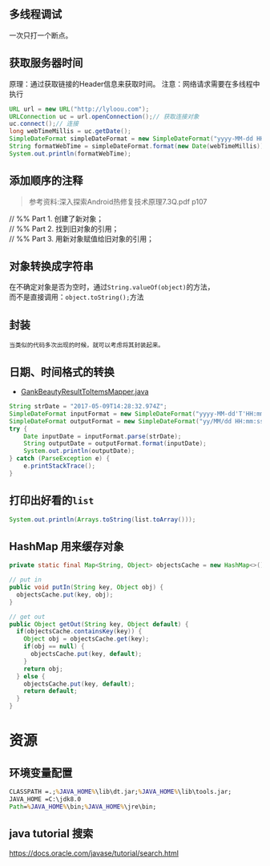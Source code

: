 ## 多线程调试
一次只打一个断点。

## 获取服务器时间
原理：通过获取链接的Header信息来获取时间。
注意：网络请求需要在多线程中执行
```java
URL url = new URL("http://lyloou.com");
URLConnection uc = url.openConnection();// 获取连接对象
uc.connect();// 连接
long webTimeMillis = uc.getDate();
SimpleDateFormat simpleDateFormat = new SimpleDateFormat("yyyy-MM-dd HH:mm:ss", Locale.CHINA);
String formatWebTime = simpleDateFormat.format(new Date(webTimeMillis));
System.out.println(formatWebTime);
```

## 添加顺序的注释
> 参考资料:深入探索Android热修复技术原理7.3Q.pdf p107

// %% Part 1. 创建了新对象；  
// %% Part 2. 找到旧对象的引用；  
// %% Part 3. 用新对象赋值给旧对象的引用；  


## 对象转换成字符串
在不确定对象是否为空时，通过`String.valueOf(object)`的方法，  
而不是直接调用：`object.toString();`方法

## 封装
`当类似的代码多次出现的时候，就可以考虑将其封装起来。`

## 日期、时间格式的转换
>
- [GankBeautyResultToItemsMapper.java](https://github.com/lyloou/RxJavaSamples/blob/master/app/src/main/java/com/rengwuxian/rxjavasamples/util/GankBeautyResultToItemsMapper.java)

```java
String strDate = "2017-05-09T14:28:32.974Z";
SimpleDateFormat inputFormat = new SimpleDateFormat("yyyy-MM-dd'T'HH:mm:ss.SS'Z'");
SimpleDateFormat outputFormat = new SimpleDateFormat("yy/MM/dd HH:mm:ss");
try {
    Date inputDate = inputFormat.parse(strDate);
    String outputDate = outputFormat.format(inputDate);
    System.out.println(outputDate);
} catch (ParseException e) {
    e.printStackTrace();
}
```

## 打印出好看的`list`
```java
System.out.println(Arrays.toString(list.toArray()));
```

## HashMap 用来缓存对象
```java
private static final Map<String, Object> objectsCache = new HashMap<>();

// put in
public void putIn(String key, Object obj) {
  objectsCache.put(key, obj);
}

// get out
public Object getOut(String key, Object default) {
  if(objectsCache.containsKey(key)) {
    Object obj = objectsCache.get(key);
    if(obj == null) {
      objectsCache.put(key, default);
    }
    return obj;
  } else {
    objectsCache.put(key, default);
    return default;
  }
}
```

# 资源

## 环境变量配置
```cmd
CLASSPATH =.;%JAVA_HOME%\lib\dt.jar;%JAVA_HOME%\lib\tools.jar;
JAVA_HOME =C:\jdk8.0
Path=%JAVA_HOME%\bin;%JAVA_HOME%\jre\bin;
```

## java tutorial 搜索
https://docs.oracle.com/javase/tutorial/search.html
